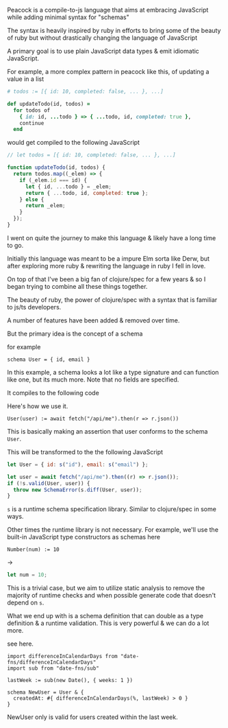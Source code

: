 Peacock is a compile-to-js language that aims at embracing JavaScript while adding minimal syntax for "schemas"

The syntax is heavily inspired by ruby in efforts to bring some of the beauty of ruby but without drastically changing the language of JavaScript

A primary goal is to use plain JavaScript data types & emit idiomatic JavaScript.

For example, a more complex pattern in peacock like this, of updating a value in a list

```ruby
# todos := [{ id: 10, completed: false, ... }, ...]

def updateTodo(id, todos) =
  for todos of
    { id: id, ...todo } => { ...todo, id, completed: true },
    continue
  end
```

would get compiled to the following JavaScript

```javascript
// let todos = [{ id: 10, completed: false, ... }, ...]

function updateTodo(id, todos) {
  return todos.map((_elem) => {
    if (_elem.id === id) {
      let { id, ...todo } = _elem;
      return { ...todo, id, completed: true };
    } else {
      return _elem;
    }
  });
}
```

I went on quite the journey to make this language & likely have a long time to go.

Initially this language was meant to be a impure Elm sorta like Derw, but after exploring more ruby & rewriting the language in ruby I fell in love.

On top of that I've been a big fan of clojure/spec for a few years & so I began trying to combine all these things together.

The beauty of ruby, the power of clojure/spec with a syntax that is familiar to js/ts developers.

A number of features have been added & removed over time.

But the primary idea is the concept of a schema

for example

```
schema User = { id, email }
```

In this example, a schema looks a lot like a type signature and can function like one, but its much more. Note that no fields are specified.

It compiles to the following code

Here's how we use it.

```
User(user) := await fetch("/api/me").then(r => r.json())
```

This is basically making an assertion that user conforms to the schema `User`.

This will be transformed to the the following JavaScript

```javascript
let User = { id: s("id"), email: s("email") };

let user = await fetch("/api/me").then((r) => r.json());
if (!s.valid(User, user)) {
  throw new SchemaError(s.diff(User, user));
}
```

`s` is a runtime schema specification library. Similar to clojure/spec in some ways.

Other times the runtime library is not necessary. For example, we'll use the built-in JavaScript type constructors as schemas here

```
Number(num) := 10
```

->

```javascript
let num = 10;
```

This is a trivial case, but we aim to utilize static analysis to remove the majority of runtime checks and when possible generate code that doesn't depend on `s`.

What we end up with is a schema definition that can double as a type definition & a runtime validation. This is very powerful & we can do a lot more.

see here.

```
import differenceInCalendarDays from "date-fns/differenceInCalendarDays"
import sub from "date-fns/sub"

lastWeek := sub(new Date(), { weeks: 1 })

schema NewUser = User & {
  createdAt: #{ differenceInCalendarDays(%, lastWeek) > 0 }
}
```

NewUser only is valid for users created within the last week.
